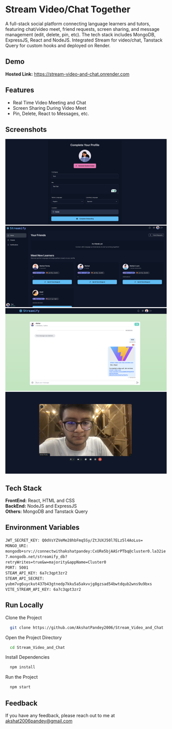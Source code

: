 
# Stream Video/Chat Together

A full-stack social platform connecting language learners and tutors, featuring chat/video meet, friend requests, screen sharing, and message management (edit, delete, pin, etc). The tech stack includes MongoDB, ExpressJS, React and NodeJS. Integrated Stream for video/chat, Tanstack Query for custom hooks and deployed on Render.





## Demo

**Hosted Link:** https://stream-video-and-chat.onrender.com

## Features

- Real Time Video Meeting and Chat
- Screen Sharing During Video Meet
- Pin, Delete, React to Messages, etc.


## Screenshots

![App Screenshot](./1.png)
![App Screenshot](./2.png)
![App Screenshot](./3.png)
![App Screenshot](./4.png)
## Tech Stack

**FrontEnd:** React, HTML and CSS  
**BackEnd:** NodeJS and ExpressJS           
**Others:** MongoDB and Tanstack Query


## Environment Variables

`JWT_SECRET_KEY: Q0dVsYZVeMe28hbFmq5Sy/ZtJUXJ50l7ELz5l4AoLus=`                  
`MONGO_URI: mongodb+srv://connectwithakshatpandey:CxURe5bjAASrPTbq@cluster0.la32ie7.mongodb.net/streamify_db?retryWrites=true&w=majority&appName=Cluster0`        
`PORT: 5001`                                                          
`STEAM_API_KEY: 6a7c3qpt3zr2`                                         
`STEAM_API_SECRET: yubm7vg6uyckut437b43gtnedp7kku5a5akvvjg8gzsad54bwtdqub2wns9u9bxs`                           
`VITE_STREAM_API_KEY: 6a7c3qpt3zr2`                    


## Run Locally

Clone the Project

```bash
  git clone https://github.com/AkshatPandey2006/Stream_Video_and_Chat
```

Open the Project Directory

```bash
  cd Stream_Video_and_Chat
```

Install Dependencies

```bash
  npm install
```

Run the Project

```bash
  npm start
```




## Feedback

If you have any feedback, please reach out to me at akshat2006pandey@gmail.com

